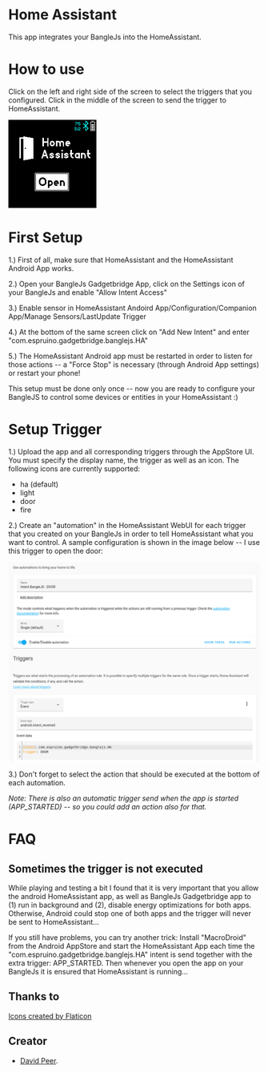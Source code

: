 # Home Assistant
This app integrates your BangleJs into the HomeAssistant.

# How to use
Click on the left and right side of the screen to select the triggers that you
configured. Click in the middle of the screen to send the trigger to HomeAssistant.

![](screenshot.png)

# First Setup
1.) First of all, make sure that HomeAssistant and the HomeAssistant Android App works.

2.) Open your BangleJs Gadgetbridge App, click on the Settings icon of your BangleJs and enable "Allow Intent Access"

3.) Enable sensor in HomeAssistant Andoird App/Configuration/Companion App/Manage Sensors/LastUpdate Trigger

4.) At the bottom of the same screen click on "Add New Intent" and enter "com.espruino.gadgetbridge.banglejs.HA"

5.) The HomeAssistant Android app must be restarted in order to listen for those actions
 -- a "Force Stop" is necessary (through Android App settings) or restart your phone!

This setup must be done only once -- now you are ready to configure your BangleJS to
control some devices or entities in your HomeAssistant :)

# Setup Trigger
1.) Upload the app and all corresponding triggers through the AppStore UI. You must specify
the display name, the trigger as well as an icon.
The following icons are currently supported:
- ha (default)
- light
- door
- fire


2.) Create an "automation" in the HomeAssistant WebUI for each trigger that you created on your BangleJs in order to tell HomeAssistant what you want to control. A sample configuration is shown in the image below -- I use this trigger to open the door:

![](ha_automation.png)

3.) Don't forget to select the action that should be executed at the bottom of each automation.

*Note: There is also an automatic trigger send when the app is started (APP_STARTED) -- so you could
add an action also for that.*

# FAQ

## Sometimes the trigger is not executed
While playing and testing a bit I found that it is very important that you allow the android HomeAssistant app, as well as BangleJs Gadgetbridge app to (1) run in background and (2), disable energy optimizations for both apps.
Otherwise, Android could stop one of both apps and the trigger will never be sent to HomeAssistant...

If you still have problems, you can try another trick:
Install "MacroDroid" from the Android AppStore and start the HomeAssistant App
each time the "com.espruino.gadgetbridge.banglejs.HA" intent is send together
with the extra trigger: APP_STARTED. Then whenever you open the app on your BangleJs
it is ensured that HomeAssistant is running...

## Thanks to
<a href="https://www.flaticon.com/free-icons/" title="Icons">Icons created by Flaticon</a>

## Creator
- [David Peer](https://github.com/peerdavid).
